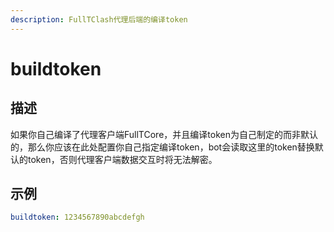 ```yaml
---
description: FullTClash代理后端的编译token
---
```


# buildtoken

## 描述

如果你自己编译了代理客户端FullTCore，并且编译token为自己制定的而非默认的，那么你应该在此处配置你自己指定编译token，bot会读取这里的token替换默认的token，否则代理客户端数据交互时将无法解密。

## 示例

```yaml
buildtoken: 1234567890abcdefgh
```

